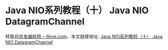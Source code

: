 # Java NIO系列教程（十） Java NIO DatagramChannel

转载自[并发编程网 – ifeve.com](http://ifeve.com/)，本文链接地址: [Java NIO系列教程（十） Java NIO DatagramChannel](http://ifeve.com/datagram-channel/)